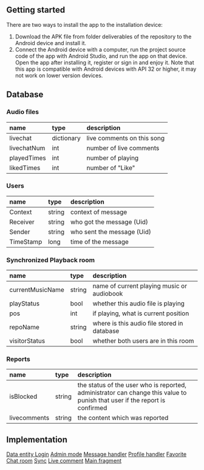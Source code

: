 ## Getting started
There are two ways to install the app to the installation device:
1. Download the APK file from folder deliverables of the repository to the Android device and install it.
2. Connect the Android device with a computer, run the project source code of the app with Android Studio, and run the app on that device.
   Open the app after installing it, register or sign in and enjoy it.
   Note that this app is compatible with Android devices with API 32 or higher, it may not work on lower version devices.

## Database
### Audio files
| name				        | type		       | description                |
|:----------------|:-------------|:---------------------------|
| livechat				    | dictionary		 | live comments on this song |
| livechatNum				 | int			       | number of live comments    |
| playedTimes			  | int				      | number of playing          |
| likedTimes			   | int			       | number of "Like"           |

### Users
| name				     | type		     | description                |
|:-------------|:-----------|:---------------------------|
| Context				  | string		   | context of message         |
| Receiver				 | string			  | who got the message (Uid)  |
| Sender			    | string				 | who sent the message (Uid) |
| TimeStamp			 | long			    | time of the message        |

### Synchronized Playback room
| name				             | type		    | description                                 |
|:---------------------|:----------|:--------------------------------------------|
| currentMusicName				 | string		  | name of current playing music or audiobook  |
| playStatus				       | bool			   | whether this audio file is playing          |
| pos			               | int				   | if playing, what is current position        |
| repoName			          | string			 | where is this audio file stored in database |
| visitorStatus			     | bool			   | whether both users are in this room         |

### Reports
| name				         | type		    | description                                                                                                                |
|:-----------------|:----------|:---------------------------------------------------------------------------------------------------------------------------|
| isBlocked				    | string		  | the status of the user who is reported, administrator can change this value to punish that user if the report is confirmed |
| livecomments				 | string			 | the content which was reported                                                                                             |

## Implementation
[Data entity ](https://git.rwth-aachen.de/iptk/ws22-23/groupb/audiostreamapp/-/tree/main/app/src/main/java/com/example/audiostreamapp/data/model)
[Login](https://git.rwth-aachen.de/iptk/ws22-23/groupb/audiostreamapp/-/blob/main/app/src/main/java/com/example/audiostreamapp/LoginActivity.java)
[Admin mode](https://git.rwth-aachen.de/iptk/ws22-23/groupb/audiostreamapp/-/blob/main/app/src/main/java/com/example/audiostreamapp/AdminModeActivity.java)
[Message handler](https://git.rwth-aachen.de/iptk/ws22-23/groupb/audiostreamapp/-/blob/main/app/src/main/java/com/example/audiostreamapp/DirectMessageActivity.java)
[Profile handler](https://git.rwth-aachen.de/iptk/ws22-23/groupb/audiostreamapp/-/blob/main/app/src/main/java/com/example/audiostreamapp/DisplayProfileActivity.java)
[Favorite](https://git.rwth-aachen.de/iptk/ws22-23/groupb/audiostreamapp/-/blob/main/app/src/main/java/com/example/audiostreamapp/FavoriteActivity.java)
[Chat room](https://git.rwth-aachen.de/iptk/ws22-23/groupb/audiostreamapp/-/blob/main/app/src/main/java/com/example/audiostreamapp/LiveRoomActivity.java)
[Sync](https://git.rwth-aachen.de/iptk/ws22-23/groupb/audiostreamapp/-/blob/main/app/src/main/java/com/example/audiostreamapp/syncFunction/SyncRoomActivity.java)
[Live comment](https://git.rwth-aachen.de/iptk/ws22-23/groupb/audiostreamapp/-/tree/main/app/src/main/java/com/example/audiostreamapp/liveComment)
[Main fragment](https://git.rwth-aachen.de/iptk/ws22-23/groupb/audiostreamapp/-/tree/main/app/src/main/java/com/example/audiostreamapp/ui)